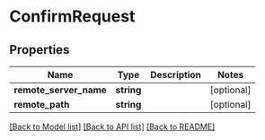 # ConfirmRequest

## Properties
Name | Type | Description | Notes
------------ | ------------- | ------------- | -------------
**remote_server_name** | **string** |  | [optional] 
**remote_path** | **string** |  | [optional] 

[[Back to Model list]](../README.md#documentation-for-models) [[Back to API list]](../README.md#documentation-for-api-endpoints) [[Back to README]](../README.md)


